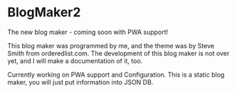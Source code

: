 # BlogMaker2
The new blog maker - coming soon with PWA support!

This blog maker was programmed by me, and the theme was by Steve Smith from orderedlist.com.
The development of this blog maker is not over yet, and I will make a documentation of it, too.

Currently working on PWA support and Configuration. This is a static blog maker, you will just put information into JSON DB.
